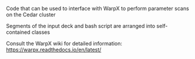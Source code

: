 Code that can be used to interface with WarpX to perform parameter scans on the Cedar cluster

Segments of the input deck and bash script are arranged into self-contained classes

Consult the WarpX wiki for detailed information: https://warpx.readthedocs.io/en/latest/
